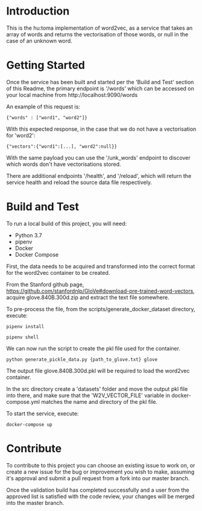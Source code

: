 # Introduction 
This is the hu:toma implementation of word2vec, as a service that takes an array of words and returns the vectorisation of those words, or null in the case of an unknown word.

# Getting Started
Once the service has been built and started per the 'Build and Test' section of this Readme, the primary endpoint is '/words' which can be accessed on your local machine from http://localhost:9090/words

An example of this request is:

```{"words" : ["word1", "word2"]}```

With this expected response, in the case that we do not have a vectorisation for 'word2':

```{"vectors":{"word1":[...], "word2":null}}```

With the same payload you can use the '/unk_words' endpoint to discover which words don't have vectorisations stored.

There are additional endpoints '/health', and '/reload', which will return the service health and reload the source data file respectively.

# Build and Test
To run a local build of this project, you will need:
- Python 3.7
- pipenv
- Docker
- Docker Compose

First, the data needs to be acquired and transformed into the correct format for the word2vec container to be created.

From the Stanford github page, https://github.com/stanfordnlp/GloVe#download-pre-trained-word-vectors, acquire glove.840B.300d.zip and extract the text file somewhere.

To pre-process the file, from the scripts/generate_docker_dataset directory, execute:

```pipenv install```

```pipenv shell```

We can now run the script to create the pkl file used for the container.

```python generate_pickle_data.py {path_to_glove.txt} glove```

The output file glove.840B.300d.pkl will be required to load the word2vec container.

In the src directory create a 'datasets' folder and move the output pkl file into there, and make sure that the 'W2V_VECTOR_FILE' variable in docker-compose.yml matches the name and directory of the pkl file.

To start the service, execute:

```docker-compose up```

# Contribute
To contribute to this project you can choose an existing issue to work on, or create a new issue for the bug or improvement you wish to make, assuming it's approval and submit a pull request from a fork into our master branch.

Once the validation build has completed successfully and a user from the approved list is satisfied with the code review, your changes will be merged into the master branch.

